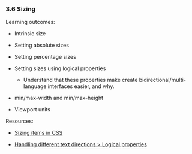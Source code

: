 ### 3.6 Sizing

Learning outcomes:

- Intrinsic size

- Setting absolute sizes

- Setting percentage sizes

- Setting sizes using logical properties

  - Understand that these properties make create bidirectional/multi-language interfaces easier, and why.

- min/max-width and min/max-height

- Viewport units

Resources:

- [Sizing items in CSS](https://developer.mozilla.org/docs/Learn/CSS/Building_blocks/Sizing_items_in_CSS)

- [Handling different text directions > Logical properties](https://developer.mozilla.org/docs/Learn/CSS/Building_blocks/Handling_different_text_directions#logical_properties_and_values)
